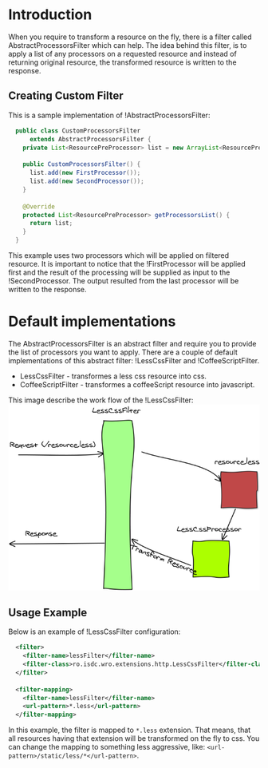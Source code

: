 # Introduction
When you require to transform a resource on the fly, there is a filter called AbstractProcessorsFilter which can help.
The idea behind this filter, is to apply a list of any processors on a requested resource and instead of returning original resource, 
the transformed resource is written to the response.

## Creating Custom Filter
This is a  sample implementation of !AbstractProcessorsFilter:

```java
  public class CustomProcessorsFilter
      extends AbstractProcessorsFilter {
    private List<ResourcePreProcessor> list = new ArrayList<ResourcePreProcessor>();

    public CustomProcessorsFilter() {
      list.add(new FirstProcessor());
      list.add(new SecondProcessor());
    }
    
    @Override
    protected List<ResourcePreProcessor> getProcessorsList() {
      return list;
    } 
  }
```

This example uses two processors which will be applied on filtered resource. It is important to notice that the !FirstProcessor will be applied first and 
the result of the processing will be supplied as input to the !SecondProcessor. The output resulted from the last processor will be written to the response.


# Default implementations 
The AbstractProcessorsFilter is an abstract filter and require you to provide the list of processors you want to apply.
There are a couple of default implementations of this abstract filter: !LessCssFilter and !CoffeeScriptFilter. 

* LessCssFilter - transformes a less css resource into css.
* CoffeeScriptFilter - transformes a coffeeScript resource into javascript.

This image describe the work flow of the !LessCssFilter:
[![LessCssFilter](img/sketch/LessCssFilter.png)](img/sketch/LessCssFilter.png)

## Usage Example
Below is an example of !LessCssFilter configuration:

```xml
  <filter>
    <filter-name>lessFilter</filter-name>
    <filter-class>ro.isdc.wro.extensions.http.LessCssFilter</filter-class>
  </filter>

  <filter-mapping>
    <filter-name>lessFilter</filter-name>
    <url-pattern>*.less</url-pattern>
  </filter-mapping>  
```

In this example, the filter is mapped to ```*.less``` extension. That means, that all resources having that extension will be transformed on the fly to css. 
You can change the mapping to something less aggressive, like: 
```<url-pattern>/static/less/*</url-pattern>```.